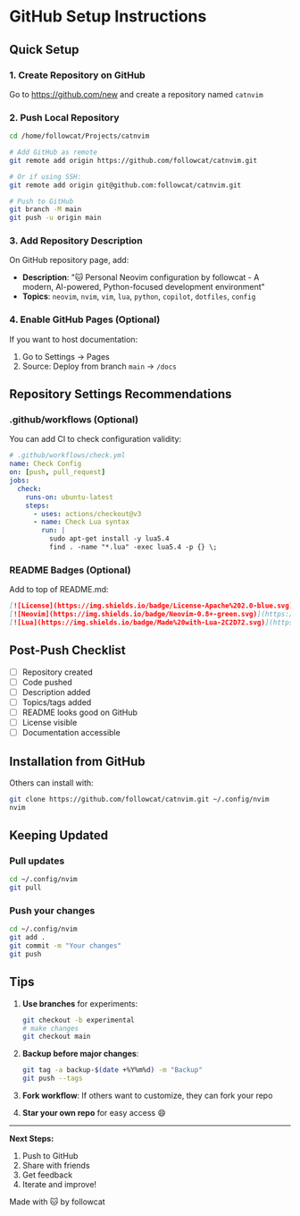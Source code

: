 # GitHub Setup Instructions

## Quick Setup

### 1. Create Repository on GitHub

Go to https://github.com/new and create a repository named `catnvim`

### 2. Push Local Repository

```bash
cd /home/followcat/Projects/catnvim

# Add GitHub as remote
git remote add origin https://github.com/followcat/catnvim.git

# Or if using SSH:
git remote add origin git@github.com:followcat/catnvim.git

# Push to GitHub
git branch -M main
git push -u origin main
```

### 3. Add Repository Description

On GitHub repository page, add:
- **Description**: "🐱 Personal Neovim configuration by followcat - A modern, AI-powered, Python-focused development environment"
- **Topics**: `neovim`, `nvim`, `vim`, `lua`, `python`, `copilot`, `dotfiles`, `config`

### 4. Enable GitHub Pages (Optional)

If you want to host documentation:
1. Go to Settings → Pages
2. Source: Deploy from branch `main` → `/docs`

## Repository Settings Recommendations

### .github/workflows (Optional)

You can add CI to check configuration validity:

```yaml
# .github/workflows/check.yml
name: Check Config
on: [push, pull_request]
jobs:
  check:
    runs-on: ubuntu-latest
    steps:
      - uses: actions/checkout@v3
      - name: Check Lua syntax
        run: |
          sudo apt-get install -y lua5.4
          find . -name "*.lua" -exec lua5.4 -p {} \;
```

### README Badges (Optional)

Add to top of README.md:

```markdown
[![License](https://img.shields.io/badge/License-Apache%202.0-blue.svg)](LICENSE)
[![Neovim](https://img.shields.io/badge/Neovim-0.8+-green.svg)](https://neovim.io/)
[![Lua](https://img.shields.io/badge/Made%20with-Lua-2C2D72.svg)](https://www.lua.org/)
```

## Post-Push Checklist

- [ ] Repository created
- [ ] Code pushed
- [ ] Description added
- [ ] Topics/tags added
- [ ] README looks good on GitHub
- [ ] License visible
- [ ] Documentation accessible

## Installation from GitHub

Others can install with:

```bash
git clone https://github.com/followcat/catnvim.git ~/.config/nvim
nvim
```

## Keeping Updated

### Pull updates
```bash
cd ~/.config/nvim
git pull
```

### Push your changes
```bash
cd ~/.config/nvim
git add .
git commit -m "Your changes"
git push
```

## Tips

1. **Use branches** for experiments:
   ```bash
   git checkout -b experimental
   # make changes
   git checkout main
   ```

2. **Backup before major changes**:
   ```bash
   git tag -a backup-$(date +%Y%m%d) -m "Backup"
   git push --tags
   ```

3. **Fork workflow**: If others want to customize, they can fork your repo

4. **Star your own repo** for easy access 😄

---

**Next Steps:**
1. Push to GitHub
2. Share with friends
3. Get feedback
4. Iterate and improve!

Made with 🐱 by followcat
